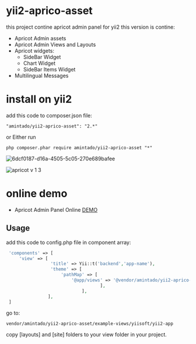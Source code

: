 # yii2-aprico-asset
this project contine apricot admin panel for yii2
this version is contine:
 
 * Apricot Admin assets
 * Apricot Admin Views and Layouts
 * Apricot widgets:
    * SideBar Widget
    *  Chart Widget
    *   SideBar Items Widget
 * Multilingual Messages
 
 # install on yii2
 add this code to composer.json file:
 ````
 "amintado/yii2-aprico-asset": "2.*"
 ````
or Either run
 ````
 php composer.phar require amintado/yii2-aprico-asset "*"
 ````
 ![6dcf0187-d16a-4505-5c05-270e689bafee](https://cloud.githubusercontent.com/assets/11722893/25552669/2721a498-2cb5-11e7-858f-195ea733356f.png)
 
 ![apricot v 1 3](https://cloud.githubusercontent.com/assets/11722893/25552696/af14f9d6-2cb5-11e7-9aa4-66de11e42527.png)




# online demo

* Apricot Admin Panel Online [DEMO](http://preview.themeforest.net/item/apricot-navigation-admin-dashboard-template/full_screen_preview/7664475)

Usage
-----
add this code to config.php file in component array:
```php
 'components' => [
     'view' => [
                 'title' => Yii::t('backend','app-name'),
                 'theme' => [
                     'pathMap' => [
                         '@app/views' => '@vendor/amintado/yii2-aprico-asset/example-views/yiisoft/yii2-advanced-app'
                                    ],
                             ],
                ],
 ]
 ```
 
 go to:
  ````
 vendor/amintado/yii2-aprico-asset/example-views/yiisoft/yii2-app
 ````
 copy [layouts] and [site] folders to your view folder in your project.
 
 